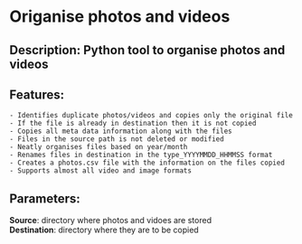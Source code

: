 # Origanise photos and videos
## Description: Python tool to organise photos and videos
## Features:
	- Identifies duplicate photos/videos and copies only the original file
	- If the file is already in destination then it is not copied
	- Copies all meta data information along with the files
	- Files in the source path is not deleted or modified
	- Neatly organises files based on year/month
	- Renames files in destination in the type_YYYYMMDD_HHMMSS format
	- Creates a photos.csv file with the information on the files copied
	- Supports almost all video and image formats

## Parameters:
  **Source**: directory where photos and vidoes are stored  
  **Destination**: directory where they are to be copied
